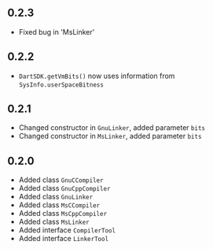 ## 0.2.3

- Fixed bug in 'MsLinker'

## 0.2.2

- `DartSDK.getVmBits()` now uses information from `SysInfo.userSpaceBitness`

## 0.2.1

- Changed constructor in `GnuLinker`, added parameter `bits`
- Changed constructor in `MsLinker`, added parameter `bits`

## 0.2.0

- Added class `GnuCCompiler`
- Added class `GnuCppCompiler`
- Added class `GnuLinker`
- Added class `MsCCompiler`
- Added class `MsCppCompiler`
- Added class `MsLinker`
- Added interface `CompilerTool`
- Added interface `LinkerTool`

